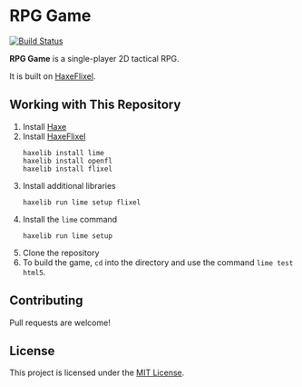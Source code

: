 # RPG Game

[![Build Status](https://travis-ci.com/Acid147/rpg-game.svg?branch=master)](https://travis-ci.com/Acid147/rpg-game)

**RPG Game** is a single-player 2D tactical RPG.

It is built on [HaxeFlixel](https://github.com/HaxeFlixel).

## Working with This Repository

1. Install [Haxe](https://haxe.org/)
2. Install [HaxeFlixel](http://haxeflixel.com/)
   ```
   haxelib install lime
   haxelib install openfl
   haxelib install flixel
   ```
3. Install additional libraries
   ```
   haxelib run lime setup flixel
   ```
4. Install the ```lime``` command
   ```
   haxelib run lime setup
   ```
5. Clone the repository
6. To build the game, ```cd``` into the directory and use the command ```lime test html5```.

## Contributing

Pull requests are welcome!

## License

This project is licensed under the [MIT License](https://opensource.org/licenses/MIT).